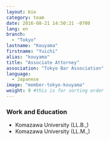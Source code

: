 ```yaml
---
layout: bio
category: team
date: 2016-08-21 14:50:21 -0700
lang: en
branch:
  - "Tokyo"
lastname: "Kouyama"
firstname: "Yuichi"
alias: "kouyama"
title: "Associate Attorney"
association: "Tokyo Bar Association"
language:
  - Japanese
image: "member-tokyo-kouyama"
weight: 9 #this is for sorting order
---
```


### Work and Education
- Komazawa University (LL.B.,)
- Komazawa University (LL.M.,)
